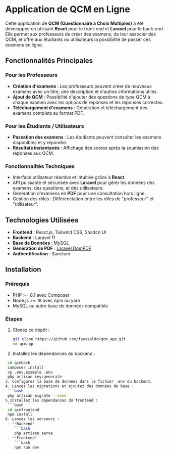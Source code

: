 # Application de QCM en Ligne  

Cette application de **QCM (Questionnaire à Choix Multiples)** a été développée en utilisant **React** pour le front-end et **Laravel** pour le back-end. Elle permet aux professeurs de créer des examens, de leur associer des QCM, et offre aux étudiants ou utilisateurs la possibilité de passer ces examens en ligne.  

## Fonctionnalités Principales  

### Pour les Professeurs  
- **Création d'examens** : Les professeurs peuvent créer de nouveaux examens avec un titre, une description et d'autres informations utiles.  
- **Ajout de QCM** : Possibilité d'ajouter des questions de type QCM à chaque examen avec les options de réponses et les réponses correctes.  
- **Téléchargement d'examens** : Génération et téléchargement des examens complets au format PDF.  

### Pour les Étudiants / Utilisateurs  
- **Passation des examens** : Les étudiants peuvent consulter les examens disponibles et y répondre.  
- **Résultats instantanés** : Affichage des scores après la soumission des réponses aux QCM.  

### Fonctionnalités Techniques  
- Interface utilisateur réactive et intuitive grâce à **React**.  
- API puissante et sécurisée avec **Laravel** pour gérer les données des examens, des questions, et des utilisateurs.  
- Génération d'examens en **PDF** pour une consultation hors ligne.  
- Gestion des rôles : Différenciation entre les rôles de "professeur" et "utilisateur".  

## Technologies Utilisées  
- **Frontend** : React.js, Tailwind CSS, Shadcn UI
- **Backend** : Laravel 11  
- **Base de Données** : MySQL  
- **Génération de PDF** : [Laravel DomPDF](https://github.com/barryvdh/laravel-dompdf)  
- **Authentification** : Sanctum  

## Installation  

### Prérequis  
- PHP >= 8.1 avec Composer  
- Node.js >= 18 avec npm ou yarn  
- MySQL ou autre base de données compatible  

### Étapes  
1. Clonez ce dépôt :  
   ```bash  
   git clone https://github.com/fayssaldd/qcm_app.git
   cd qcmapp
2. Installez les dépendances du backend :
  ```bash
   cd qcmback  
   composer install  
   cp .env.example .env  
   php artisan key:generate
3. Configurez la base de données dans le fichier .env du backend.
4. Lancez les migrations et ajoutez des données de base :
   ```bash
   php artisan migrate --seed  
5.Installez les dépendances du frontend :
   ```bash
   cd qcmfrontend  
   npm install  
6. Lancez les serveurs :
   - **Backend*
      ```bash
      php artisan serve  
   - **Frontend*
      ```bash
      npm run dev  
